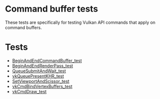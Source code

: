# Command buffer tests

These tests are specifically for testing Vulkan API commands that apply on
command buffers.

# Tests
- [BeginAndEndCommandBuffer_test](BeginAndEndCommandBuffer_test/README.md)
- [BeginAndEndRenderPass_test](BeginAndEndRenderPass_test/README.md)
- [QueueSubmitAndWait_test](QueueSubmitAndWait_test/README.md)
- [vkQueuePresentKHR_test](vkQueuePresentKHR_test/README.md)
- [SetViewportAndScissor_test](SetViewportAndScissor_test/README.md)
- [vkCmdBindVertexBuffers_test](vkCmdBindVertexBuffers_test/README.md)
- [vkCmdDraw_test](vkCmdDraw_test/README.md)
